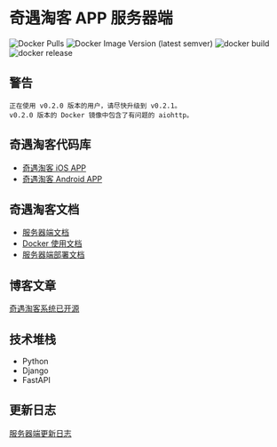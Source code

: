 # 奇遇淘客 APP 服务器端

![Docker Pulls](https://img.shields.io/docker/pulls/qiyutech/tbk)
![Docker Image Version (latest semver)](https://img.shields.io/docker/v/qiyutech/tbk)
![docker build](https://github.com/QiYuTechDev/QiYuTkServer/workflows/docker%20build/badge.svg?branch=main)
![docker release](https://github.com/QiYuTechDev/QiYuTkServer/workflows/docker%20release/badge.svg?branch=v0.1.1&event=release)

## 警告

    正在使用 v0.2.0 版本的用户，请尽快升级到 v0.2.1。
    v0.2.0 版本的 Docker 镜像中包含了有问题的 aiohttp。

## 奇遇淘客代码库

* [奇遇淘客 iOS APP](https://github.com/QiYuTechDev/QiYuTkiOS)
* [奇遇淘客 Android APP](https://github.com/QiYuTechDev/QiYuTkAndroid)

## 奇遇淘客文档

* [服务器端文档](https://tbk.qiyutech.tech/)
* [Docker 使用文档](https://tbk.qiyutech.tech/server/docker.html)
* [服务器端部署文档](https://tbk.qiyutech.tech/server/deploy.html)

## 博客文章

[奇遇淘客系统已开源](https://blog.qiyutech.tech/202102/05_tbk_server/)

## 技术堆栈

* Python
* Django
* FastAPI

## 更新日志

[服务器端更新日志](https://tbk.qiyutech.tech/server/release.html)
